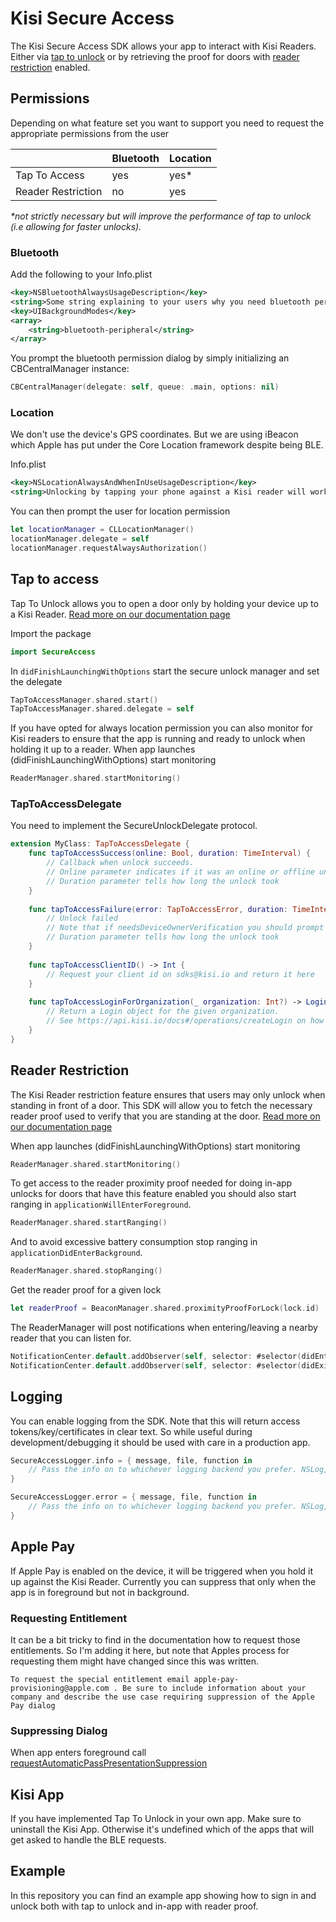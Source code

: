 # Kisi Secure Access

The Kisi Secure Access SDK allows your app to interact with Kisi Readers.
Either via [tap to unlock](https://docs.kisi.io/concepts/tap_to_unlock_tap_to_access) or by retrieving the proof for doors with [reader restriction](https://docs.kisi.io/concepts/restrictions) enabled.

## Permissions

Depending on what feature set you want to support you need to request the appropriate permissions from the user

|               | Bluetooth | Location |
|---------------|-----------|----------|
| Tap To Access | yes       | yes*     |
| Reader Restriction  | no        | yes      |

_*not strictly necessary but will improve the performance of tap to unlock (i.e allowing for faster unlocks)._

### Bluetooth

Add the following to your Info.plist

```xml
<key>NSBluetoothAlwaysUsageDescription</key>
<string>Some string explaining to your users why you need bluetooth permission.</string>
<key>UIBackgroundModes</key>
<array>
    <string>bluetooth-peripheral</string>
</array>
```

You prompt the bluetooth permission dialog by simply initializing an CBCentralManager instance:
```swift
CBCentralManager(delegate: self, queue: .main, options: nil)
```

### Location

We don't use the device's GPS coordinates. But we are using iBeacon which Apple has put under the Core Location framework despite being BLE.

Info.plist

```xml
<key>NSLocationAlwaysAndWhenInUseUsageDescription</key>
<string>Unlocking by tapping your phone against a Kisi reader will work better with always permission. Kisi doesn&apos;t store or share your location data.</string>
```

You can then prompt the user for location permission
```swift
let locationManager = CLLocationManager()
locationManager.delegate = self
locationManager.requestAlwaysAuthorization()
```

## Tap to access

Tap To Unlock allows you to open a door only by holding your device up to a Kisi Reader. [Read more on our documentation page](https://docs.kisi.io/concepts/tap_to_unlock_tap_to_access)

Import the package

```swift
import SecureAccess
```

In ```didFinishLaunchingWithOptions``` start the secure unlock manager and set the delegate
```swift
TapToAccessManager.shared.start()
TapToAccessManager.shared.delegate = self
```

If you have opted for always location permission you can also monitor for Kisi readers to ensure that the app is running and ready to unlock when holding it up to a reader.
When app launches (didFinishLaunchingWithOptions) start monitoring
```swift
ReaderManager.shared.startMonitoring()
```

### TapToAccessDelegate

You need to implement the SecureUnlockDelegate protocol.

```swift
extension MyClass: TapToAccessDelegate {
    func tapToAccessSuccess(online: Bool, duration: TimeInterval) {
        // Callback when unlock succeeds.
        // Online parameter indicates if it was an online or offline unlock.
        // Duration parameter tells how long the unlock took
    }
    
    func tapToAccessFailure(error: TapToAccessError, duration: TimeInterval) {
        // Unlock failed
        // Note that if needsDeviceOwnerVerification you should prompt the user to unlock the phone or set up a passcode.
        // Duration parameter tells how long the unlock took
    }
    
    func tapToAccessClientID() -> Int {
        // Request your client id on sdks@kisi.io and return it here
    }
    
    func tapToAccessLoginForOrganization(_ organization: Int?) -> Login? {
        // Return a Login object for the given organization.
        // See https://api.kisi.io/docs#/operations/createLogin on how to create logins
    }
}
```

## Reader Restriction

The Kisi Reader restriction feature ensures that users may only unlock when standing in front of a door.
This SDK will allow you to fetch the necessary reader proof used to verify that you are standing at the door.
[Read more on our documentation page](https://docs.kisi.io/concepts/restrictions)

When app launches (didFinishLaunchingWithOptions) start monitoring
```swift
ReaderManager.shared.startMonitoring()
```

To get access to the reader proximity proof needed for doing in-app unlocks for doors that have this feature enabled you should also start ranging in ```applicationWillEnterForeground```.

```swift
ReaderManager.shared.startRanging()
```

And to avoid excessive battery consumption stop ranging in ```applicationDidEnterBackground```.
```swift
ReaderManager.shared.stopRanging()
```

Get the reader proof for a given lock
```swift
let readerProof = BeaconManager.shared.proximityProofForLock(lock.id)
```

The ReaderManager will post notifications when entering/leaving a nearby reader that you can listen for.
```swift
NotificationCenter.default.addObserver(self, selector: #selector(didEnterNotification), name: .ReaderManagerDidEnterNotification, object: nil)
NotificationCenter.default.addObserver(self, selector: #selector(didExitNotification), name: .ReaderManagerDidExitNotification, object: nil)
```

## Logging

You can enable logging from the SDK. Note that this will return access tokens/key/certificates in clear text.
So while useful during development/debugging it should be used with care in a production app.

```swift
SecureAccessLogger.info = { message, file, function in
    // Pass the info on to whichever logging backend you prefer. NSLog, print, etc
}

SecureAccessLogger.error = { message, file, function in
    // Pass the info on to whichever logging backend you prefer. NSLog, print, etc
}
```

## Apple Pay

If Apple Pay is enabled on the device, it will be triggered when you hold it up against the Kisi Reader.
Currently you can suppress that only when the app is in foreground but not in background.

### Requesting Entitlement

It can be a bit tricky to find in the documentation how to request those entitlements. So I'm adding it here, but note that Apples process for requesting them might have changed since this was written.

```
To request the special entitlement email apple-pay-provisioning@apple.com . Be sure to include information about your company and describe the use case requiring suppression of the Apple Pay dialog
```

### Suppressing Dialog

When app enters foreground call [requestAutomaticPassPresentationSuppression](https://developer.apple.com/documentation/passkit/pkpasslibrary/1617078-requestautomaticpasspresentation)


## Kisi App

If you have implemented Tap To Unlock in your own app. Make sure to uninstall the Kisi App.
Otherwise it's undefined which of the apps that will get asked to handle the BLE requests.

## Example

In this repository you can find an example app showing how to sign in and unlock both with tap to unlock and in-app with reader proof.
